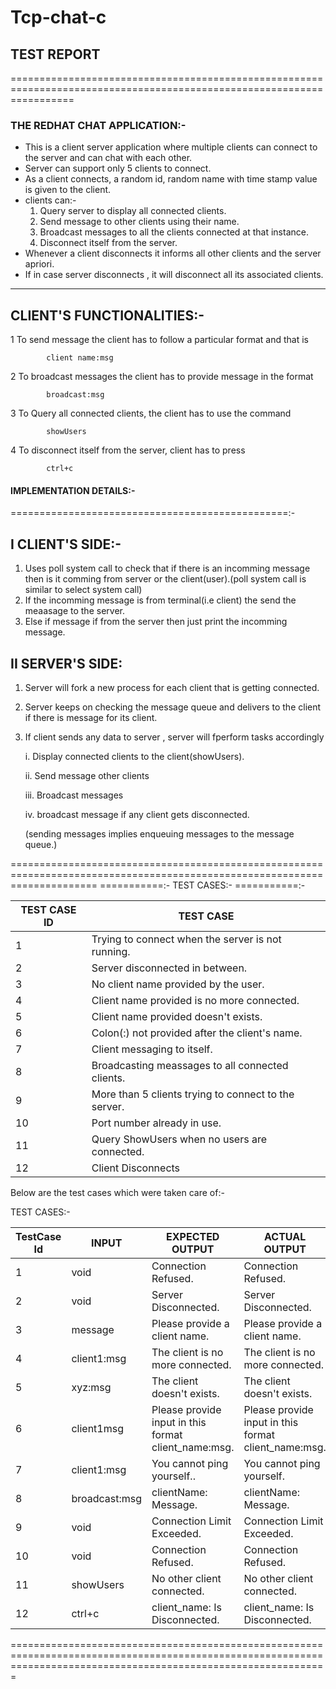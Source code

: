 # Tcp-chat-c

## TEST REPORT
=======================================================================================================================

### THE REDHAT CHAT APPLICATION:-

* This is a client server application where multiple clients can connect to the server and can chat with each other.
* Server can support only 5 clients to connect.
* As a client connects, a random id, random name with time stamp value is given to the client.
* clients can:-
	1. Query server to display all connected clients.
	2. Send message to other clients using their name.
	3. Broadcast messages to all the clients connected at that instance.
	4. Disconnect itself from the server.
* Whenever a client disconnects it informs all other clients and the server apriori.
* If in case server disconnects , it will disconnect all its associated clients.
	
-----------------------------
 CLIENT'S FUNCTIONALITIES:-
-----------------------------
1 To send message the client has to follow a particular format and that is
			
			client name:msg
			
2 To broadcast messages the client has to provide message in the format
			
			broadcast:msg
			
3 To Query all connected clients, the client has to use the command
			
			showUsers
			
4 To disconnect itself from the server, client has to press
			
			ctrl+c
			
			
#### IMPLEMENTATION DETAILS:-
================================================:-

I CLIENT'S SIDE:-
----------------
1. Uses poll system call to check that if there is an incomming message then is it comming from server or the 		client(user).(poll system call is similar to select system call)			
2. If the incomming message is from terminal(i.e client) the send the meaasage to the server.
3. Else if message if from the server then just print the incomming message.
	
II SERVER'S SIDE:
----------------
1. Server will fork a new process for each client that is getting connected.
2. Server keeps on checking the message queue and delivers to the client if there is message for its client.
3. If client sends any data to server , server will fperform tasks accordingly

	i.   Display connected clients to the client(showUsers).
	
	ii.  Send message other clients
	
	iii. Broadcast messages
	
	iv.  broadcast message if any client gets disconnected.
	
	(sending messages implies enqueuing messages to the message queue.)

===========================================================================================================================
===========:-
TEST CASES:-
===========:-


| TEST CASE ID			| TEST CASE                                                |
| ------------------------------|-----------------------------------------------	|
|	1					        | Trying to connect when the server is not running.		     |
|	2					        | Server disconnected in between.                          |
|	3					        | No client name provided by the user.                     |
|	4					        | Client name provided is no more connected.               |
|	5					        | Client name provided doesn't exists.                     |
|	6					        | Colon(:) not provided after the client's name.           |
|	7					        | Client messaging to itself.                              |
|	8					        | Broadcasting meassages to all connected clients.         |
|	9					        | More than 5 clients trying to connect to the server.     |
|	10				        | Port number already in use.                              |
|	11				        | Query ShowUsers when no users are connected.             |
|	12				        | Client Disconnects     				|

Below are the test cases which were taken care of:-

TEST CASES:-

| TestCase Id  | INPUT			| EXPECTED OUTPUT						                   | ACTUAL OUTPUT				                                | RESULT |
|------------|--------------|----------------|----------------|-------------------------------------------------------------------------------------------------------|
|	1		   | void			| Connection Refused.		                               | Connection Refused.                                        | PASSED |
|	2		   | void			| Server Disconnected.                                     | Server Disconnected.                                       | PASSED |
|	3		   | message		| Please provide a client name.                            | Please provide a client name.                              | PASSED |
|	4	       | client1:msg	| The client is no more connected.                         | The client is no more connected.                           | PASSED |
|	5		   | xyz:msg		| The client doesn't exists.                               | The client doesn't exists.                                 | PASSED |
|	6		   | client1msg		| Please provide input in this format client_name:msg. | Please provide input in this format client_name:msg.   | PASSED |
|	7		   | client1:msg	| You cannot ping yourself..                               | You cannot ping yourself.                                  | PASSED |
|	8		   | broadcast:msg	| clientName: Message.                                   | clientName: Message.                                     | PASSED |
|	9		   | void			| Connection Limit Exceeded.                               | Connection Limit Exceeded.                                 | PASSED |
|	10		   | void			| Connection Refused.                                      | Connection Refused.                                        | PASSED |
|	11		   | showUsers		| No other client connected.                               | No other client connected.                                 | PASSED |
|	12		   | ctrl+c			| client_name: Is Disconnected.      					   | client_name: Is Disconnected.						    | PASSED |


===================================================================================================================================================================

